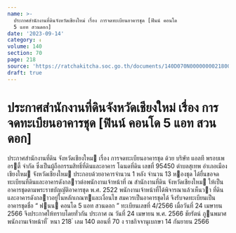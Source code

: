 ```yaml
---
name: >-
  ประกาศสำนักงานที่ดินจังหวัดเชียงใหม่ เรื่อง การจดทะเบียนอาคารชุด [ฟินน์ คอนโด
  5 แอท สวนดอก]
date: '2023-09-14'
category: ง
volume: 140
section: 70
page: 218
source: 'https://ratchakitcha.soc.go.th/documents/140D070N0000000021800.pdf'
draft: true
---
```


# ประกาศสำนักงานที่ดินจังหวัดเชียงใหม่ เรื่อง การจดทะเบียนอาคารชุด [ฟินน์ คอนโด 5 แอท สวนดอก]

ประกาศสํานักงานที่ดิน จังหวัดเชียงใหม เรื่อง การจดทะเบียนอาคารชุด ด้วย บริษัท แอลที พรอบเพอรตี้ จํากัด ซึ่งเป็นผู้ถือกรรมสิทธิ์ที่ดินและอาคาร โฉนดที่ดิน เลขที่ 95450 ตําบลสุเทพ อําเภอเมืองเชียงใหม จังหวัดเชียงใหม ประกอบด้วยอาคารจํานวน 1 หลัง จํานวน 13 หองชุด ได้ยื่นขอจดทะเบียนที่ดินและอาคารดังกลาวต่อพนักงานเจ้าหน้าที่ ณ สํานักงานที่ดิน จังหวัดเชียงใหม ให้เป็นอาคารชุดตามพระราชบัญญัติอาคารชุด พ.ศ. 2522 พนักงานเจ้าหน้าที่ได้พิจารณาแล้วเห็นวา ที่ดินและอาคารดังกลาวอยู่ในหลักเกณฑและเงื่อนไข สมควรเป็นอาคารชุดได้ จึงรับจดทะเบียนเป็นอาคารชุดชื่อ “ ฟนน คอนโด 5 แอท สวนดอก ” ทะเบียนเลขที่ 4/2566 เมื่อวันที่ 24 เมษายน 2566 จึงประกาศให้ทราบโดยทั่วกัน ประกาศ ณ วันที่ 24 เมษายน พ.ศ. 2566 ชัยรัตน์ ภูนพมาศ พนักงานเจ้าหน้าที่ ้ หนา 218 ่ เลม 140 ตอนที่ 70 ง ราชกิจจานุเบกษา 14 กันยายน 2566
